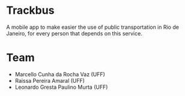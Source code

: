 # Trackbus

A mobile app to make easier the use of public transportation in Rio de Janeiro, for every person that depends on this service. 

# Team
  * Marcello Cunha da Rocha Vaz (UFF)
  * Raissa Pereira Amaral (UFF)
  * Leonardo Gresta Paulino Murta (UFF)